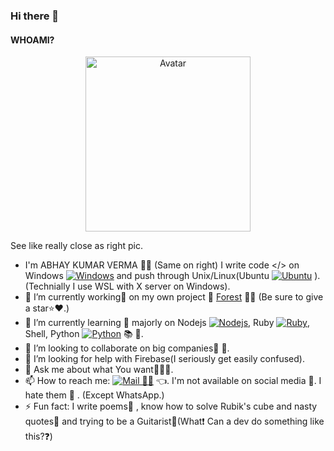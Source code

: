 ### Hi there 👋

#### WHOAMI?
<p align="center">
  <img src="../master/src/avatars.png" alt="Avatar" width="264" height="280" />
  <p>See like really close as right pic.</p>
</p>

- I'm ABHAY KUMAR VERMA 🧒🏻 (Same on right) I write code </> on Windows [![Windows](../master/src/windows.png)](https://www.microsoft.com/en-in/windows/) and push through Unix/Linux(Ubuntu  [![Ubuntu](../master/src/ubuntu.png)](https://ubuntu.com/) ).(Technially I use WSL with X server on Windows).
- 🔭 I’m currently working💼 on my own project 📝 [Forest](https://github.com/darkRaspberry/Forest) 🌳🌲 (Be sure to give a star⭐️❤️.)
- 🌱 I’m currently learning 📙 majorly on Nodejs  [![Nodejs](../master/src/nodejs.png)](https://nodejs.org), Ruby  [![Ruby](../master/src/ruby.png)](https://www.ruby-lang.org/en/), Shell, Python  [![Python](../master/src/python.png)](https://www.python.org/) 📚 📖.
- 👯 I’m looking to collaborate on big companies🎊 🎉.
- 🤔 I’m looking for help with Firebase(I seriously get easily confused).
- 💬 Ask me about what You want🤷🏻‍♂️.
- 📫 How to reach me: [![Mail 📩📧](../master/src/gmail.png)](mailto:insidedarkpit@gmail.com?subject=I%20wanna%20know%20about%20...)  👈. I'm not available on social media 💬. I hate them 🤬 . (Except WhatsApp.)
- ⚡ Fun fact: I write poems📒 , know how to solve Rubik's cube and nasty quotes📝 and trying to be a Guitarist🎸(What❗️ Can a dev do something like this?❓)
